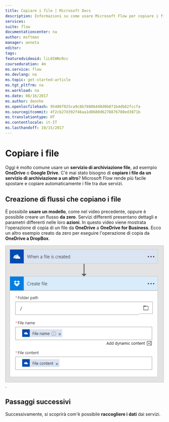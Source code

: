 ```yaml
---
title: Copiare i file | Microsoft Docs
description: Informazioni su come usare Microsoft Flow per copiare i file tra i servizi.
services: 
suite: flow
documentationcenter: na
author: msftman
manager: anneta
editor: 
tags: 
featuredvideoid: liL0IWNcRcc
courseduration: 4m
ms.service: flow
ms.devlang: na
ms.topic: get-started-article
ms.tgt_pltfrm: na
ms.workload: na
ms.date: 08/16/2017
ms.author: deonhe
ms.openlocfilehash: 95480f025ca9c8b78886440d0b071b4db62fccfa
ms.sourcegitcommit: 4f2cb27d392f46aa1d8680d6278876780ed3871b
ms.translationtype: HT
ms.contentlocale: it-IT
ms.lasthandoff: 10/15/2017
---
```

# <a name="copy-files"></a>Copiare i file
Oggi è molto comune usare un **servizio di archiviazione file**, ad esempio **OneDrive** o **Google Drive**.  C'è mai stato bisogno di **copiare i file da un servizio di archiviazione a un altro**?  Microsoft Flow rende più facile spostare e copiare automaticamente i file tra due servizi.

## <a name="creating-flows-that-copy-files"></a>Creazione di flussi che copiano i file
È possibile **usare un modello**, come nel video precedente, oppure è possibile creare un flusso **da zero**.  Servizi differenti presentano dettagli e parametri differenti nelle loro **azioni**.  In questo video viene mostrata l'operazione di copia di un file da **OneDrive** a **OneDrive for Business**.  Ecco un altro esempio creato da zero per eseguire l'operazione di copia da **OneDrive a DropBox**.

![Da OneDrive a DropBox](./media/learning-copy-files/onedrive-to-dropbox.png).

## <a name="next-steps"></a>Passaggi successivi
Successivamente, si scoprirà com'è possibile **raccogliere i dati** dai servizi.

